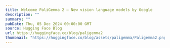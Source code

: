 ```yaml
---
title: Welcome PaliGemma 2 – New vision language models by Google
description: ""
summary: ""
pubDate: Thu, 05 Dec 2024 00:00:00 GMT
source: Hugging Face Blog
url: https://huggingface.co/blog/paligemma2
thumbnail: "https://huggingface.co/blog/assets/paligemma/Paligemma2.png"
---
```


